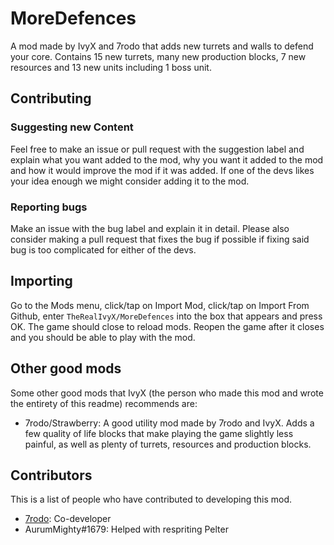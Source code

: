 # MoreDefences
A mod made by IvyX and 7rodo that adds new turrets and walls to defend your core. Contains 15 new turrets, many new production blocks, 7 new resources and 13 new units including 1 boss unit.

## Contributing
### Suggesting new Content
Feel free to make an issue or pull request with the suggestion label and explain what you want added to the mod, why you want it added to the mod and how it would improve the mod if it was added. If one of the devs likes your idea enough we might consider adding it to the mod.
### Reporting bugs
Make an issue with the bug label and explain it in detail. Please also consider making a pull request that fixes the bug if possible if fixing said bug is too complicated for either of the devs.

## Importing
Go to the Mods menu, click/tap on Import Mod, click/tap on Import From Github, enter ``TheRealIvyX/MoreDefences`` into the box that appears and press OK. The game should close to reload mods. Reopen the game after it closes and you should be able to play with the mod.

## Other good mods
Some other good mods that IvyX (the person who made this mod and wrote the entirety of this readme) recommends are:
- 7rodo/Strawberry: A good utility mod made by 7rodo and IvyX. Adds a few quality of life blocks that make playing the game slightly less painful, as well as plenty of turrets, resources and production blocks.

## Contributors
This is a list of people who have contributed to developing this mod.
- [7rodo](https://github.com/7rodo): Co-developer
- AurumMighty#1679: Helped with respriting Pelter
